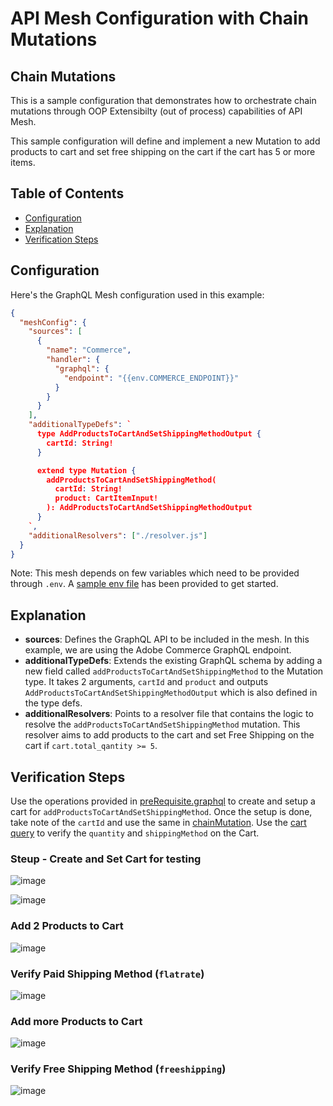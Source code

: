 # API Mesh Configuration with Chain Mutations

## Chain Mutations

This is a sample configuration that demonstrates how to orchestrate chain mutations through OOP Extensibilty (out of process) capabilities of API Mesh.

This sample configuration will define and implement a new Mutation to add products to cart and set free shipping on the cart if the cart has 5 or more items.

## Table of Contents

- [Configuration](#configuration)
- [Explanation](#explanation)
- [Verification Steps](#verification-steps)

## Configuration

Here's the GraphQL Mesh configuration used in this example:

```json
{
  "meshConfig": {
    "sources": [
      {
        "name": "Commerce",
        "handler": {
          "graphql": {
            "endpoint": "{{env.COMMERCE_ENDPOINT}}"
          }
        }
      }
    ],
    "additionalTypeDefs": `
      type AddProductsToCartAndSetShippingMethodOutput {
        cartId: String!
      }

      extend type Mutation {
        addProductsToCartAndSetShippingMethod(
          cartId: String!
          product: CartItemInput!
        ): AddProductsToCartAndSetShippingMethodOutput
      }
    `,
    "additionalResolvers": ["./resolver.js"]
  }
}
```

Note: This mesh depends on few variables which need to be provided through `.env`. A [sample env file](./sample.env) has been provided to get started.

## Explanation

- **sources**: Defines the GraphQL API to be included in the mesh. In this example, we are using the Adobe Commerce GraphQL endpoint.
- **additionalTypeDefs**: Extends the existing GraphQL schema by adding a new field called `addProductsToCartAndSetShippingMethod` to the Mutation type. It takes 2 arguments, `cartId` and `product` and outputs `AddProductsToCartAndSetShippingMethodOutput` which is also defined in the type defs.
- **additionalResolvers**: Points to a resolver file that contains the logic to resolve the `addProductsToCartAndSetShippingMethod` mutation. This resolver aims to add products to the cart and set Free Shipping on the cart if `cart.total_qantity >= 5`.

## Verification Steps

Use the operations provided in [preRequisite.graphql](./mutations/preRequisite.graphql) to create and setup a cart for `addProductsToCartAndSetShippingMethod`. Once the setup is done, take note of the `cartId` and use the same in [chainMutation](./mutations/chainMutation.graphql). Use the [cart query](./queries/cart.graphql) to verify the `quantity` and `shippingMethod` on the Cart.

### Steup - Create and Set Cart for testing

![image](https://github.com/adobe/adobe-commerce-samples/assets/35203638/7443a9c1-d743-4e23-b670-055efea2f3df)

![image](https://github.com/adobe/adobe-commerce-samples/assets/35203638/50fa2aaf-7e6d-4f4e-ba56-6bc769bf3ed0)

### Add 2 Products to Cart

![image](https://github.com/adobe/adobe-commerce-samples/assets/35203638/305d83e5-b838-4d3f-9cf4-b1b529c702d9)

### Verify Paid Shipping Method (`flatrate`)

![image](https://github.com/adobe/adobe-commerce-samples/assets/35203638/2812bbe8-64e1-4479-b715-966c5c6a70b3)

### Add more Products to Cart

![image](https://github.com/adobe/adobe-commerce-samples/assets/35203638/a9f3b7ee-e98a-4534-8b72-2774fb491f15)

### Verify Free Shipping Method (`freeshipping`)

![image](https://github.com/adobe/adobe-commerce-samples/assets/35203638/a2bf9645-d585-42bd-a14f-87551c601e97)
